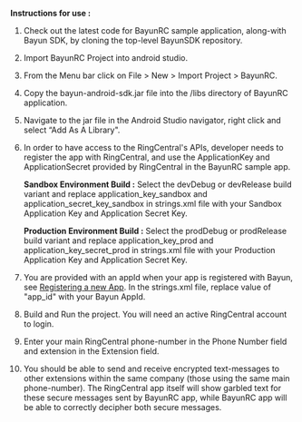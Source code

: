 **Instructions for use :**

1. Check out the latest code for BayunRC sample application, along-with Bayun SDK, by cloning the top-level BayunSDK repository.

2. Import BayunRC Project into android studio.

3. From the Menu bar click on File > New > Import Project > BayunRC.

4. Copy the bayun-android-sdk.jar file into the /libs directory of BayunRC application.

5. Navigate to the jar file in the Android Studio navigator, right click and select “Add As A Library".

6. In order to have access to the RingCentral's APIs, developer needs to register the app with RingCentral, and use the ApplicationKey and ApplicationSecret provided by RingCentral in the BayunRC sample app.

   **Sandbox Environment Build :** Select the devDebug or devRelease build variant and replace application_key_sandbox and application_secret_key_sandbox in strings.xml file with your Sandbox Application Key and Application Secret Key.

   **Production Environment Build :**
   Select the prodDebug or prodRelease build variant and replace application_key_prod and application_key_secret_prod in strings.xml file with your Production Application Key and Application Secret Key.

7. You are provided with an appId when your app is registered with Bayun, see  [Registering a new App](https://www.bayunsystems.com/resources/core_sdk_android/getting_started.html).
     In the strings.xml file, replace value of "app_id" with your Bayun AppId.

8. Build and Run the project. You will need an active RingCentral account to login.

9. Enter your main RingCentral phone-number in the Phone Number field and extension in the Extension field.

10. You should be able to send and receive encrypted text-messages to other extensions within the same company (those using the same main phone-number). The RingCentral app itself will show garbled text for these secure messages sent by BayunRC app, while BayunRC app will be able to correctly decipher both secure messages.